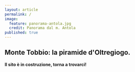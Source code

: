 ```yaml
---
layout: article
permalink: /
image:
  feature: panorama-antola.jpg
  credit: Panorama dal m. Antola
published: true
---
```


## Monte Tobbio: la piramide d'Oltregiogo.

**Il sito è in costruzione, torna a trovarci!**

